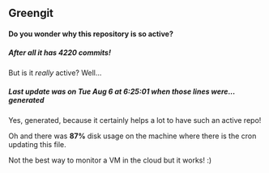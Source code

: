 ## Greengit

#### Do you wonder why this repository is so active?

##### After all it has 4220 commits!

But is it *really* active? Well...

##### Last update was on Tue Aug 6 at 6:25:01 when those lines were... generated

Yes, generated, because it certainly helps a lot to have such an active repo!

Oh and there was **87%** disk usage on the machine
where there is the cron updating this file.

Not the best way to monitor a VM in the cloud but it works! :)
